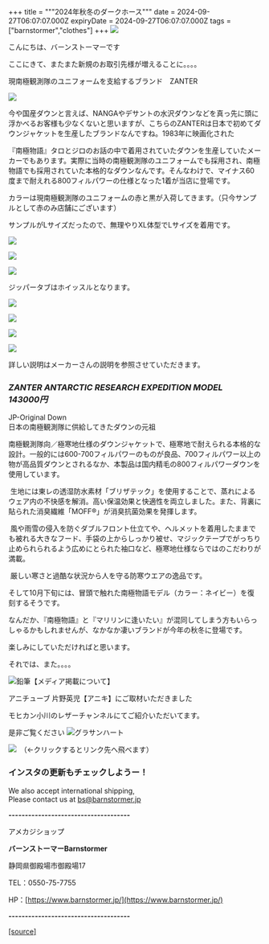 +++
title = """2024年秋冬のダークホース"""
date = 2024-09-27T06:07:07.000Z
expiryDate = 2024-09-27T06:07:07.000Z
tags = ["barnstormer","clothes"]
+++
[![](https://stat.ameba.jp/user_images/20231023/16/barnstormer-go/b2/03/p/o0420015015354743273.png)](https://ameblo.jp/barnstormer-go/entry-12825670498.html)

こんにちは、バーンストーマーです

ここにきて、またまた新規のお取引先様が増えることに。。。。

現南極観測隊のユニフォームを支給するブランド　ZANTER

[![](https://stat.ameba.jp/user_images/20240927/14/barnstormer-go/ab/85/j/o0466070015491160611.jpg)](https://stat.ameba.jp/user_images/20240927/14/barnstormer-go/ab/85/j/o0466070015491160611.jpg)

今や国産ダウンと言えば、NANGAやデサントの水沢ダウンなどを真っ先に頭に浮かべるお客様も少なくないと思いますが、こちらのZANTERは日本で初めてダウンジャケットを生産したブランドなんですね。1983年に映画化された

『南極物語』タロとジロのお話の中で着用されていたダウンを生産していたメーカーでもあります。実際に当時の南極観測隊のユニフォームでも採用され、南極物語でも採用されていた本格的なダウンなんです。そんなわけで、マイナス60度まで耐えれる800フィルパワーの仕様となった1着が当店に登場です。

カラーは現南極観測隊のユニフォームの赤と黒が入荷してきます。（只今サンプルとして赤のみ店舗にございます）

サンプルがLサイズだったので、無理やりXL体型でLサイズを着用です。

[![](https://stat.ameba.jp/user_images/20240927/14/barnstormer-go/af/9b/j/o0466070015491160597.jpg)](https://stat.ameba.jp/user_images/20240927/14/barnstormer-go/af/9b/j/o0466070015491160597.jpg)

[![](https://stat.ameba.jp/user_images/20240927/14/barnstormer-go/a2/05/j/o0466070015491160600.jpg)](https://stat.ameba.jp/user_images/20240927/14/barnstormer-go/a2/05/j/o0466070015491160600.jpg)

[![](https://stat.ameba.jp/user_images/20240927/14/barnstormer-go/c9/14/j/o0466070015491160601.jpg)](https://stat.ameba.jp/user_images/20240927/14/barnstormer-go/c9/14/j/o0466070015491160601.jpg)

ジッパータブはホイッスルとなります。

[![](https://stat.ameba.jp/user_images/20240927/14/barnstormer-go/ba/bc/j/o0466070015491160604.jpg)](https://stat.ameba.jp/user_images/20240927/14/barnstormer-go/ba/bc/j/o0466070015491160604.jpg)

[![](https://stat.ameba.jp/user_images/20240927/14/barnstormer-go/80/6f/j/o0466070015491160613.jpg)](https://stat.ameba.jp/user_images/20240927/14/barnstormer-go/80/6f/j/o0466070015491160613.jpg)

[![](https://stat.ameba.jp/user_images/20240927/14/barnstormer-go/f6/eb/j/o0466070015491160605.jpg)](https://stat.ameba.jp/user_images/20240927/14/barnstormer-go/f6/eb/j/o0466070015491160605.jpg)

[![](https://stat.ameba.jp/user_images/20240927/14/barnstormer-go/d9/85/j/o0466070015491160608.jpg)](https://stat.ameba.jp/user_images/20240927/14/barnstormer-go/d9/85/j/o0466070015491160608.jpg)

詳しい説明はメーカーさんの説明を参照させていただきます。

### _ZANTER ANTARCTIC RESEARCH EXPEDITION MODEL　143000円_

JP-Original Down   
日本の南極観測隊に供給してきたダウンの元祖

南極観測隊向／極寒地仕様のダウンジャケットで、極寒地で耐えられる本格的な設計。一般的には600-700フィルパワーのものが良品、700フィルパワー以上の物が高品質ダウンとされるなか、本製品は国内精毛の800フィルパワーダウンを使用しています。

 生地には東レの透湿防水素材「ブリザテック」を使用することで、蒸れによるウェア内の不快感を解消。高い保温効果と快適性を両立しました。また、背裏に貼られた消臭繊維「MOFF®」が消臭抗菌効果を発揮します。

 風や雨雪の侵入を防ぐダブルフロント仕立てや、ヘルメットを着用したままでも被れる大きなフード、手袋の上からしっかり被せ、マジックテープでがっちり止められられるよう広めにとられた袖口など、極寒地仕様ならではのこだわりが満載。

 厳しい寒さと過酷な状況から人を守る防寒ウエアの逸品です。

そして10月下旬には、冒頭で触れた南極物語モデル（カラー：ネイビー）を復刻するそうです。

なんだか、『南極物語』と『マリリンに逢いたい』が混同してしまう方もいらっしゃるかもしれませんが、なかなか凄いブランドが今年の秋冬に登場です。

楽しみにしていただければと思います。

それでは、また。。。。

![鉛筆](https://stat100.ameba.jp/blog/ucs/img/char/char3/519.png)【メディア掲載について】

アニチューブ 片野英児【アニキ】にご取材いただきました

モヒカン小川のレザーチャンネルにてご紹介いただいてます。

是非ご覧ください ![グラサンハート](https://stat100.ameba.jp/blog/ucs/img/char/char3/148.png)

[![](https://stat.ameba.jp/user_images/20230412/16/barnstormer-go/6a/23/p/o0108010815269242493.png)](https://www.instagram.com/barnstormer_daily/)　（←クリックするとリンク先へ飛べます）

### インスタの更新もチェックしようー！

We also accept international shipping,  
Please contact us at bs@barnstormer.jp

**\-------------------------------------**

アメカジショップ

**バーンストーマーBarnstormer**

静岡県御殿場市御殿場17

TEL：0550-75-7755

HP：[https://www.barnstormer.jp/](https://www.barnstormer.jp/)

**\-------------------------------------**

[[source]](https://ameblo.jp/barnstormer-go/entry-12869110052.html)
